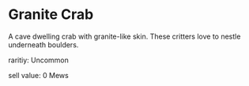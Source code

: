 # Granite Crab

A cave dwelling crab with granite-like skin. These critters love to nestle underneath boulders.

raritiy: Uncommon

sell value: 0 Mews
